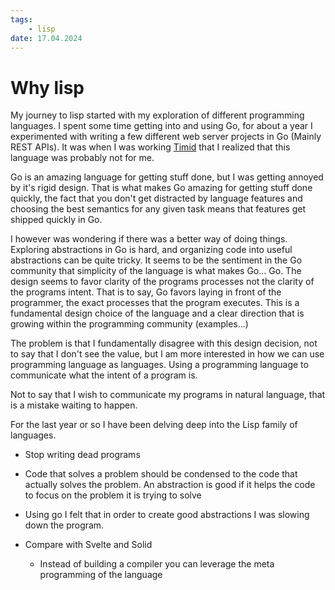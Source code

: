 ```yaml
---
tags:
    - lisp
date: 17.04.2024
---
```


# Why lisp

My journey to lisp started with my exploration of different programming
languages. I spent some time getting into and using Go, for about a year I
experimented with writing a few different web server projects in Go (Mainly
REST APIs). It was when I was working [Timid](/articles/timid) that I realized
that this language was probably not for me.

Go is an amazing language for getting stuff done, but I was getting annoyed by
it's rigid design. That is what makes Go amazing for getting stuff done
quickly, the fact that you don't get distracted by language features and
choosing the best semantics for any given task means that features get shipped
quickly in Go.

I however was wondering if there was a better way of doing things. Exploring
abstractions in Go is hard, and organizing code into useful abstractions can be
quite tricky. It seems to be the sentiment in the Go community that simplicity
of the language is what makes Go... Go. The design seems to favor clarity of
the programs processes not the clarity of the programs intent. That is to say,
Go favors laying in front of the programmer, the exact processes that the
program executes. This is a fundamental design choice of the language and a
clear direction that is growing within the programming community (examples...)

The problem is that I fundamentally disagree with this design decision, not to
say that I don't see the value, but I am more interested in how we can use
programming language as languages. Using a programming language to
communicate what the intent of a program is.

Not to say that I wish to communicate my programs in natural language, that is
a mistake waiting to happen.

For the last year or so I have been delving deep into the Lisp family of languages.

- Stop writing dead programs
- Code that solves a problem should be condensed to the code that actually solves the problem.
    An abstraction is good if it helps the code to focus on the problem it is trying to solve
    
- Using go I felt that in order to create good abstractions I was slowing down the program.
- Compare with Svelte and Solid
    - Instead of building a compiler you can leverage the meta programming of the language
